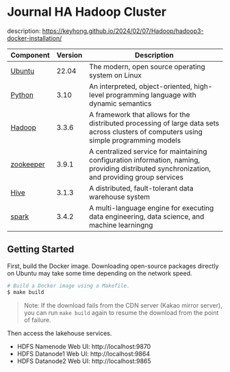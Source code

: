 # Journal HA Hadoop Cluster

description: https://keyhong.github.io/2024/02/07/Hadoop/hadoop3-docker-installation/

| Component                                  | Version | Description              |
|--------------------------------------------|---------|--------------------------|
| [Ubuntu](https://ubuntu.com/)              | 22.04   | The modern, open source operating system on Linux |
| [Python](https://www.python.org/)          | 3.10    | An interpreted, object-oriented, high-level programming language with dynamic semantics |
| [Hadoop](https://hadoop.apache.org/)       | 3.3.6   | A framework that allows for the distributed processing of large data sets across clusters of computers using simple programming models |
| [zookeeper](https://zookeeper.apache.org/) | 3.9.1   | A centralized service for maintaining configuration information, naming, providing distributed synchronization, and providing group services | 
| [Hive](https://hive.apache.org/)           | 3.1.3   | A distributed, fault-tolerant data warehouse system | 
| [spark](https://spark.apache.org/)         | 3.4.2   | A multi-language engine for executing data engineering, data science, and machine learningng |


## Getting Started

First, build the Docker image. Downloading open-source packages directly on Ubuntu may take some time depending on the network speed.

```bash
# Build a Docker image using a Makefile.
$ make build
```

> Note: If the download fails from the CDN server (Kakao mirror server), you can run `make build` again to resume the download from the point of failure. 

Then access the lakehouse services.

- HDFS Namenode Web UI: http://localhost:9870
- HDFS Datanode1 Web UI: http://localhost:9864
- HDFS Datanode2 Web UI: http://localhost:9865

<br/>
